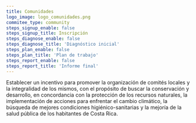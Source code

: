 ```yaml
---
title: Comunidades
logo_image: logo_comunidades.png
commitee_type: community
steps_signup_enable: false
steps_signup_title: Inscripción
steps_diagnose_enable: false
steps_diagnose_title: 'Diagnóstico inicial'
steps_plan_enable: false
steps_plan_title: 'Plan de trabajo'
steps_report_enable: false
steps_report_title: 'Informe final'
---
```


Establecer un incentivo para promover la organización de comités locales y la
integralidad de los mismos, con el propósito de buscar la conservación y desarrollo, en
concordancia con la protección de los recursos naturales, la implementación de acciones para
enfrentar el cambio climático, la búsqueda de mejores condiciones higiénico-sanitarias y la
mejoría de la salud pública de los habitantes de Costa Rica.